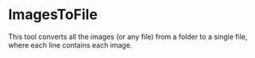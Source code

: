 # ImagesToFile
This tool converts all the images (or any file) from a folder to a single file, where each line contains each image.